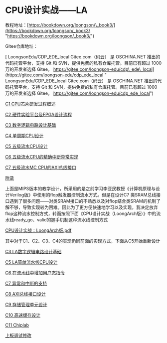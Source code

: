 # CPU设计实战——LA

教程地址：[https://bookdown.org/loongson/\_book3/](https://bookdown.org/loongson/_book3/ "https://bookdown.org/loongson/_book3/")

Gitee仓库地址：

[ LoongsonEdu/CDP\_EDE\_local Gitee.com（码云） 是 OSCHINA.NET 推出的代码托管平台，支持 Git 和 SVN，提供免费的私有仓库托管。目前已有超过 1000 万的开发者选择 Gitee。 https://gitee.com/loongson-edu/cdp\_ede\_local](https://gitee.com/loongson-edu/cdp_ede_local " LoongsonEdu/CDP_EDE_local Gitee.com（码云） 是 OSCHINA.NET 推出的代码托管平台，支持 Git 和 SVN，提供免费的私有仓库托管。目前已有超过 1000 万的开发者选择 Gitee。 https://gitee.com/loongson-edu/cdp_ede_local")

[C1 CPU芯片研发过程概述](<C1 CPU芯片研发过程概述/C1 CPU芯片研发过程概述.md> "C1 CPU芯片研发过程概述")

[C2 硬件实验平台及FPGA设计流程](<C2 硬件实验平台及FPGA设计流程/C2 硬件实验平台及FPGA设计流程.md> "C2 硬件实验平台及FPGA设计流程")

[C3 数字逻辑电路设计基础](<C3 数字逻辑电路设计基础/C3 数字逻辑电路设计基础.md> "C3 数字逻辑电路设计基础")

[C4 单周期CPU设计](<C4 单周期CPU设计/C4 单周期CPU设计.md> "C4 单周期CPU设计")

[C5 五级流水CPU设计](<C5 五级流水CPU设计/C5 五级流水CPU设计.md> "C5 五级流水CPU设计")

[C6 五级流水CPU的精确中断异常实现](<C6 五级流水CPU的精确中断异常实现/C6 五级流水CPU的精确中断异常实现.md> "C6 五级流水CPU的精确中断异常实现")

[C7 五级流水MC CPU的AXI总线接口](<C7 五级流水MC CPU的AXI总线接口/C7 五级流水MC CPU的AXI总线接口.md> "C7 五级流水MC CPU的AXI总线接口")

[附录](附录/附录.md "附录")

上面是MIPS版本的教学设计，所采用的是之前学习李亚民教授《计算机原理与设计Verilog版》中使用的flop触发器控制流水方式。但是在设计C7 类SRAM总线接口遇到了很多问题——对类SRAM接口的不熟悉以及对flop结合类SRAM的机制了解不够，导致实现较为困难。因此为了更方便快速地学习以及实现，我决定放弃flop这种流水控制方式，转而按照下面《CPU设计实战（LoongArch版）》中的流水线ready\_go、valid的握手机制这种流水线控制方式

[CPU设计实战：LoongArch版.pdf](file/CPU设计实战：LoongArch版_KMOz_V9q35.pdf "CPU设计实战：LoongArch版.pdf")

其中对于C1、C2、C3、C4的实现仍同前面的实现方式，下面从C5开始重新设计

[C3 LA数字逻辑电路设计基础](<C3 LA数字逻辑电路设计基础/C3 LA数字逻辑电路设计基础.md> "C3 LA数字逻辑电路设计基础")

[C5 LA简单流水线CPU设计](<C5 LA简单流水线CPU设计/C5 LA简单流水线CPU设计.md> "C5 LA简单流水线CPU设计")

[C6 在流水线中增加用户态指令](<C6 在流水线中增加用户态指令/C6 在流水线中增加用户态指令.md> "C6 在流水线中增加用户态指令")

[C7 异常和中断的支持](<C7 异常和中断的支持/C7 异常和中断的支持.md> "C7 异常和中断的支持")

[C8 AXI总线接口设计](<C8 AXI总线接口设计/C8 AXI总线接口设计.md> "C8 AXI总线接口设计")

[C9 存储管理单元设计](<C9 存储管理单元设计/C9 存储管理单元设计.md> "C9 存储管理单元设计")

[C10 高速缓存设计](<C10 高速缓存设计/C10 高速缓存设计.md> "C10 高速缓存设计")

[C11 Chiplab](<C11 Chiplab/C11 Chiplab.md> "C11 Chiplab")

[上板调试修改](上板调试修改/上板调试修改.md "上板调试修改")
